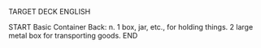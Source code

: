 TARGET DECK
ENGLISH

START
Basic
Container
Back: n. 1 box, jar, etc., for holding things. 2 large metal box for transporting goods.
END
